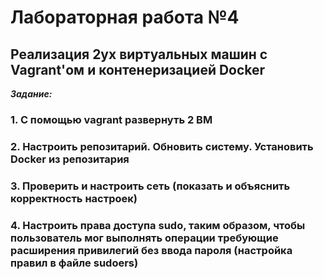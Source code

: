 # Лабораторная работа №4

## Реализация 2ух виртуальных машин с Vagrant'ом и контенеризацией Docker
***Задание:***
### 1.	С помощью vagrant развернуть 2 ВМ 
### 2.	Настроить репозитарий. Обновить систему. Установить Docker из репозитария 
### 3.	Проверить и настроить сеть (показать и объяснить корректность настроек) 
### 4.	Настроить права доступа sudo, таким образом, чтобы пользователь мог выполнять операции требующие расширения привилегий без ввода пароля (настройка правил в файле sudoers) 
